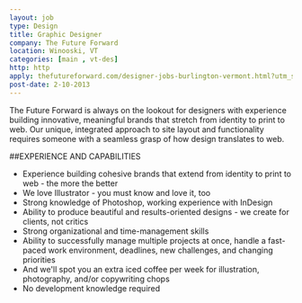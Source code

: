 ```yaml
---
layout: job
type: Design
title: Graphic Designer
company: The Future Forward
location: Winooski, VT
categories: [main , vt-des]
http: http
apply: thefutureforward.com/designer-jobs-burlington-vermont.html?utm_source=workcreative.net
post-date: 2-10-2013
---
```


The Future Forward is always on the lookout for designers with experience building innovative, meaningful brands that stretch from identity to print to web. Our unique, integrated approach to site layout and functionality requires someone with a seamless grasp of how design translates to web.

##EXPERIENCE AND CAPABILITIES
* Experience building cohesive brands that extend from identity to print to web - the more the better
* We love Illustrator - you must know and love it, too
* Strong knowledge of Photoshop, working experience with InDesign
* Ability to produce beautiful and results-oriented designs - we create for clients, not critics
* Strong organizational and time-management skills
* Ability to successfully manage multiple projects at once, handle a fast-paced work environment, deadlines, new challenges, and changing priorities
* And we'll spot you an extra iced coffee per week for illustration, photography, and/or copywriting chops
* No development knowledge required